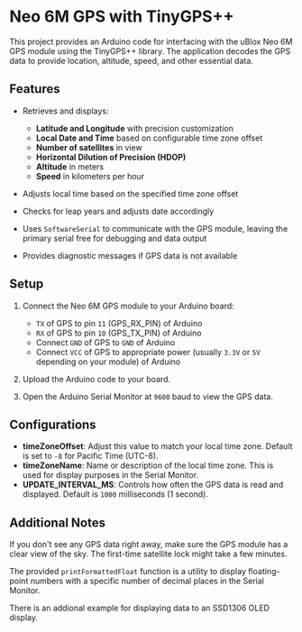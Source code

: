 # Neo 6M GPS with TinyGPS++

This project provides an Arduino code for interfacing with the uBlox Neo 6M GPS module using the TinyGPS++ library. The application decodes the GPS data to provide location, altitude, speed, and other essential data.

## Features

- Retrieves and displays:
  - **Latitude and Longitude** with precision customization
  - **Local Date and Time** based on configurable time zone offset
  - **Number of satellites** in view
  - **Horizontal Dilution of Precision (HDOP)**
  - **Altitude** in meters
  - **Speed** in kilometers per hour

- Adjusts local time based on the specified time zone offset
- Checks for leap years and adjusts date accordingly
- Uses `SoftwareSerial` to communicate with the GPS module, leaving the primary serial free for debugging and data output
- Provides diagnostic messages if GPS data is not available

## Setup

1. Connect the Neo 6M GPS module to your Arduino board:
   - `TX` of GPS to pin `11` (GPS_RX_PIN) of Arduino
   - `RX` of GPS to pin `10` (GPS_TX_PIN) of Arduino
   - Connect `GND` of GPS to `GND` of Arduino
   - Connect `VCC` of GPS to appropriate power (usually `3.3V` or `5V` depending on your module) of Arduino

2. Upload the Arduino code to your board.

3. Open the Arduino Serial Monitor at `9600` baud to view the GPS data.

## Configurations

- **timeZoneOffset**: Adjust this value to match your local time zone. Default is set to `-8` for Pacific Time (UTC-8).
- **timeZoneName**: Name or description of the local time zone. This is used for display purposes in the Serial Monitor.
- **UPDATE_INTERVAL_MS**: Controls how often the GPS data is read and displayed. Default is `1000` milliseconds (1 second).

## Additional Notes

If you don't see any GPS data right away, make sure the GPS module has a clear view of the sky. The first-time satellite lock might take a few minutes.

The provided `printFormattedFloat` function is a utility to display floating-point numbers with a specific number of decimal places in the Serial Monitor.

There is an addional example for displaying data to an SSD1306 OLED display.
